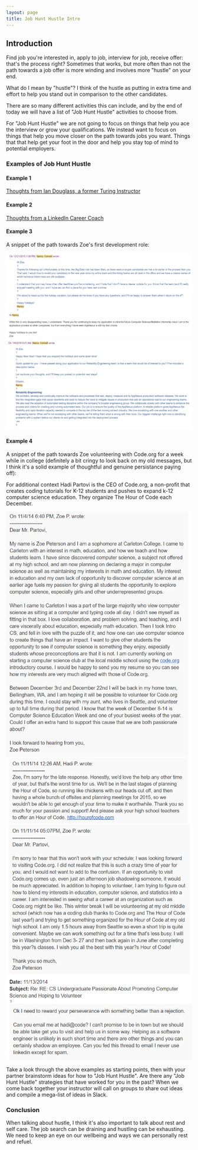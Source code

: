 ```yaml
---
layout: page
title: Job Hunt Hustle Intro
---
```


## Introduction

Find job you're interested in, apply to job, interview for job, receive offer: that's the process right? Sometimes that works, but more often than not the path towards a job offer is more winding and involves more "hustle" on your end.

What do I mean by "hustle"? I think of the hustle as putting in extra time and effort to help you stand out in comparison to the other candidates.

There are so many different activities this can include, and by the end of today we will have a list of "Job Hunt Hustle" activities to choose from. 

For "Job Hunt Hustle" we are not going to focus on things that help you ace the interview or grow your qualifications. We instead want to focus on things that help you move closer on the path towards jobs you want. Things that that help get your foot in the door and help you stay top of mind to potential employers.

### Examples of Job Hunt Hustle

#### Example 1
[Thoughts from Ian Douglass, a former Turing Instructor](https://twitter.com/iandouglas736/status/1593731985142226944)

#### Example 2
[Thoughts from a LinkedIn Career Coach](https://www.linkedin.com/feed/update/urn:li:activity:7121159930262261760/)

#### Example 3
A snippet of the path towards Zoe's first development role:

![AppNexus 0](/assets/images/module6/week1/AppNexus0.png)
![AppNexus 1](/assets/images/module6/week1/AppNexus1.png)
![AppNexus 2](/assets/images/module6/week1/AppNexus2.png)

#### Example 4
A snippet of the path towards Zoe volunteering with Code.org for a week while in college (definitely a bit cringy to look back on my old messages, but I think it's a solid example of thoughtful and genuine persistance paying off):

For additional context Hadi Partovi is the CEO of Code.org, a non-profit that creates coding tutorials for K-12 students and pushes to expand k-12 computer science education. They organize The Hour of Code each December.

![Code.org 1](/assets/images/module6/week1/Code1.png)
![Code.org 2](/assets/images/module6/week1/Code2.png)
![Code.org 3](/assets/images/module6/week1/Code3.png)
![Code.org 4](/assets/images/module6/week1/Code4.png)

<section class="call-to-action" markdown="1">
Take a look through the above examples as starting points, then with your partner brainstorm ideas for how to "Job Hunt Hustle". Are there any "Job Hunt Hustle" strategies that have worked for you in the past? When we come back together your instructor will call on groups to share out ideas and compile a mega-list of ideas in Slack.
</section>

### Conclusion

When talking about hustle, I think it's also important to talk about rest and self care. The job search can be draining and hustling can be exhausting. We need to keep an eye on our wellbeing and ways we can personally rest and refuel.